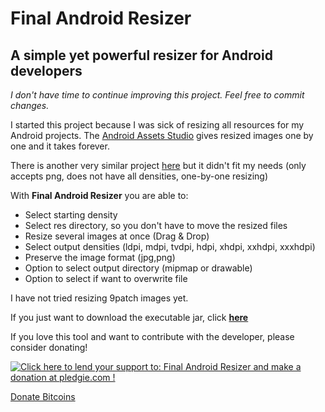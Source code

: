 Final Android Resizer
==============

A simple yet powerful resizer for Android developers
--------------

*I don't have time to continue improving this project. Feel free to commit changes.*

I started this project because I was sick of resizing all resources for my Android projects.
The <a href="http://android-ui-utils.googlecode.com/hg/asset-studio/dist/index.html">Android Assets Studio</a> gives resized images one by one and it takes forever. 

There is another very similar project <a href="https://code.google.com/p/9patch-resizer/">here</a> but it didn't fit my needs (only accepts png, does not have all densities, one-by-one resizing)


With **Final Android Resizer** you are able to:

- Select starting density
- Select res directory, so you don't have to move the resized files
- Resize several images at once (Drag & Drop)
- Select output densities (ldpi, mdpi, tvdpi, hdpi, xhdpi, xxhdpi, xxxhdpi)
- Preserve the image format (jpg,png)
- Option to select output directory (mipmap or drawable)
- Option to select if want to overwrite file

I have not tried resizing 9patch images yet.

If you just want to download the executable jar, click <b><a href="Executable%20Jar/Final%20Android%20Resizer-all.jar?raw=true">here</a></b>


If you love this tool and want to contribute with the developer, please consider donating!

<a href='https://pledgie.com/campaigns/23760'><img alt='Click here to lend your support to: Final Android Resizer and make a donation at pledgie.com !' src='https://pledgie.com/campaigns/23760.png?skin_name=chrome' border='0' ></a>

<a class="coinbase-button" data-code="8660b2e1e3b6bf98beba1c1c1915b805" data-button-style="donation_small" href="https://coinbase.com/checkouts/8660b2e1e3b6bf98beba1c1c1915b805">Donate Bitcoins</a>
